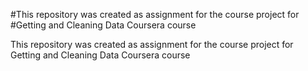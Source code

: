 
#This repository was created as assignment for the course project for 
#Getting and Cleaning Data Coursera course

This repository was created as assignment for the course project for 
Getting and Cleaning Data Coursera course